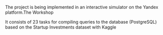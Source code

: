 The project is being implemented in an interactive simulator on the Yandex platform.The Workshop

It consists of 23 tasks for compiling queries to the database (PostgreSQL) based on the Startup Investments dataset with Kaggle
